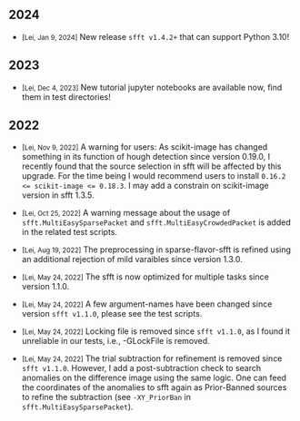 ## 2024
- <small>[Lei, Jan 9, 2024]</small> New release ``sfft v1.4.2+`` that can support Python 3.10! 

## 2023
- <small>[Lei, Dec 4, 2023]</small> New tutorial jupyter notebooks are available now, find them in test directories! 

## 2022
- <small>[Lei, Nov 9, 2022]</small> A warning for users: As scikit-image has changed something in its function of hough detection since version 0.19.0, I recently found that the source selection in sfft will be affected by this upgrade. For the time being I would recommend users to install ``0.16.2 <= scikit-image <= 0.18.3``. I may add a constrain on scikit-image version in sfft 1.3.5. 

- <small>[Lei, Oct 25, 2022]</small> A warning message about the usage of ``sfft.MultiEasySparsePacket`` and ``sfft.MultiEasyCrowdedPacket`` is added in the related test scripts. 

- <small>[Lei, Aug 19, 2022]</small> The preprocessing in sparse-flavor-sfft is refined using an additional rejection of mild varaibles since version 1.3.0. 

- <small>[Lei, May 24, 2022]</small> The sfft is now optimized for multiple tasks since version 1.1.0. 

- <small>[Lei, May 24, 2022]</small> A few argument-names have been changed since version ``sfft v1.1.0``, please see the test scripts. 

- <small>[Lei, May 24, 2022]</small> Locking file is removed since ``sfft v1.1.0``, as I found it unreliable in our tests, i.e., -GLockFile is removed. 

- <small>[Lei, May 24, 2022]</small> The trial subtraction for refinement is removed since ``sfft v1.1.0``. However, I add a post-subtraction check to search anomalies on the difference image using the same logic. One can feed the coordinates of the anomalies to sfft again as Prior-Banned sources to refine the subtraction (see ``-XY_PriorBan`` in ``sfft.MultiEasySparsePacket``). 